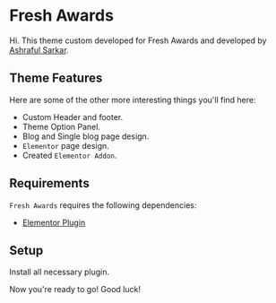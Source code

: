 # Fresh Awards

Hi. This theme custom developed for Fresh Awards and developed by [Ashraful Sarkar](mailto:ashrafulsarkar47@gmail.com).

Theme Features
---------------
Here are some of the other more interesting things you'll find here:

* Custom Header and footer.
* Theme Option Panel.
* Blog and Single blog page design.
* `Elementor` page design.
* Created `Elementor Addon`.


Requirements
---------------

`Fresh Awards` requires the following dependencies:

- [Elementor Plugin](https://elementor.com/)

Setup
--------------
Install all necessary plugin. 

Now you're ready to go!
Good luck!